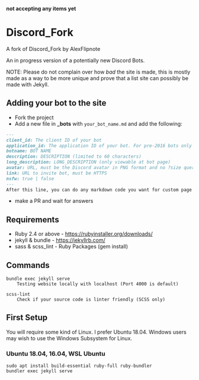 **not accepting any items yet**

# Discord_Fork
A fork of Discord_Fork by AlexFlipnote

An in progress version of a potentially new Discord Bots.

NOTE: Please do not complain over how *bad* the site is made, this is mostly made as a
way to be more unique and prove that a list site can possibly be made with Jekyll.

## Adding your bot to the site
- Fork the project
- Add a new file in **\_bots** with `your_bot_name.md` and add the following:
```md
---
client_id: The client ID of your bot
application_id: The application ID of your bot. For pre-2016 bots only
botname: BOT NAME
description: DESCRIPTION (limited to 60 characters)
long_description: LONG_DESCRIPTION (only viewable at bot page)
avatar: URL, must be the Discord avatar in PNG format and no ?size query
link: URL to invite bot, must be HTTPS
nsfw: true | false
---
After this line, you can do any markdown code you want for custom page!
```
- make a PR and wait for answers

<!-- ## Adding your server to the list
- Fork the project
- Add a new file in **\_guilds** with `your_server_name.md` and add the following:
```md
---
servername: SERVER NAME
description: DESCRIPTION (limited to 60 characters)
long_description: LONG_DESCRIPTION (only viewable at bot page)
avatar: URL, must be the Discord Server icon in PNG format and no ?size query
link: URL to discord.gg invite only
nsfw: false
---
After this line, you can do any markdown code you want for custom page!
```
- make a PR and wait for answers -->

## Requirements
- Ruby 2.4 or above - https://rubyinstaller.org/downloads/
- jekyll & bundle - https://jekyllrb.com/
- sass & scss_lint - Ruby Packages (gem install)

## Commands
```
bundle exec jekyll serve
    Testing website locally with localhost (Port 4000 is default)

scss-lint
    Check if your source code is linter friendly (SCSS only)
```

## First Setup
You will require some kind of Linux. I prefer Ubuntu 18.04.
Windows users may wish to use the Windows Subsystem for Linux.

### Ubuntu 18.04, 16.04, WSL Ubuntu
```
sudo apt install build-essential ruby-full ruby-bundler
bundler exec jekyll serve
```
